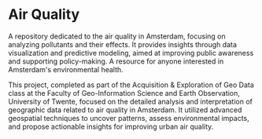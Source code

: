 # Air Quality
A repository dedicated to the air quality in Amsterdam, focusing on analyzing pollutants and their effects. It provides insights through data visualization and predictive modeling, aimed at improving public awareness and supporting policy-making. A resource for anyone interested in Amsterdam's environmental health.

This project, completed as part of the Acquisition & Exploration of Geo Data class at the Faculty of Geo-Information Science and Earth Observation, University of Twente, focused on the detailed analysis and interpretation of geographic data related to air quality in Amsterdam. It utilized advanced geospatial techniques to uncover patterns, assess environmental impacts, and propose actionable insights for improving urban air quality.
